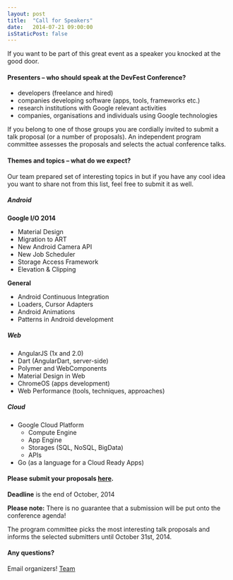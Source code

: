 ```yaml
---
layout: post
title:  "Call for Speakers"
date:   2014-07-21 09:00:00
isStaticPost: false
---
```


If you want to be part of this great event as a speaker you knocked at the good door.

#### Presenters – who should speak at the DevFest Conference?

* developers (freelance and hired)
* companies developing software (apps, tools, frameworks etc.)
* research institutions with Google relevant activities
* companies, organisations and individuals using Google technologies

If you belong to one of those groups you are cordially invited to submit a talk proposal (or a number of proposals). An independent program committee assesses the proposals and selects the actual conference talks.<br/>

#### Themes and topics – what do we expect?
Our team prepared set of interesting topics in but if you have any cool idea you want to share not from this list, feel free to submit it as well.

##### Android

__Google I/O 2014__

* Material Design
* Migration to ART
* New Android Camera API
* New Job Scheduler
* Storage Access Framework
* Elevation & Clipping

__General__

* Android Continuous Integration
* Loaders, Cursor Adapters
* Android Animations
* Patterns in Android development

##### Web

* AngularJS (1x and 2.0)
* Dart (AngularDart, server-side)
* Polymer and WebComponents
* Material Design in Web
* ChromeOS (apps development)
* Web Performance (tools, techniques, approaches)


##### Cloud

* Google Cloud Platform
  * Compute Engine
  * App Engine
  * Storages (SQL, NoSQL, BigData)
  * APIs
* Go (as a language for a Cloud Ready Apps)


#### Please submit your proposals [here](https://docs.google.com/forms/d/11OxJBp9mE1t8Btj-f33TT1d5txPlYC8fBoIX5jB1P2E/viewform).
__Deadline__ is the end of October, 2014

__Please note:__ There is no guarantee that a submission will be put onto the conference agenda!<br/>

The program committee picks the most interesting talk proposals and informs the selected submitters until October 31st, 2014.<br/>

#### Any questions? 
Email organizers!  [Team](http://gdgphoenix.com/devfest/team/)